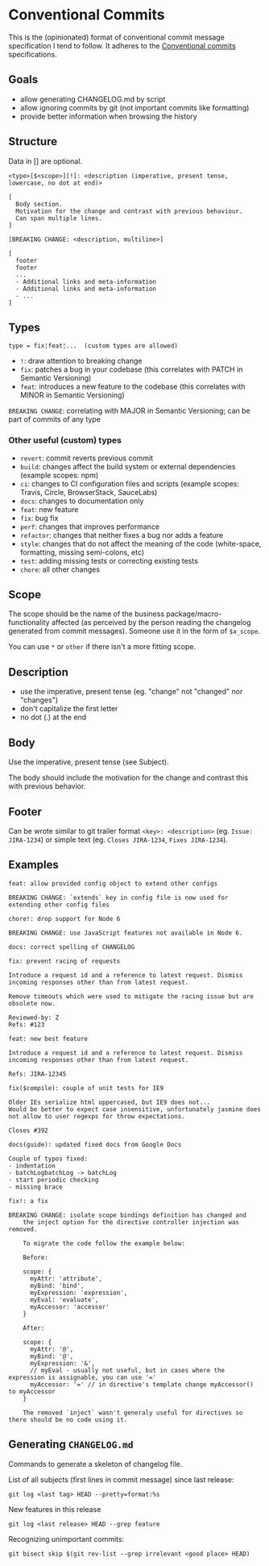 # Conventional Commits

This is the (opinionated) format of conventional commit message specification I tend to follow.
It adheres to the [Conventional commits](https://www.conventionalcommits.org) specifications.

## Goals

* allow generating CHANGELOG.md by script
* allow ignoring commits by git (not important commits like formatting)
* provide better information when browsing the history

## Structure

Data in [] are optional.

```
<type>[$<scope>][!]: <description (imperative, present tense, lowercase, no dot at end)>

[
  Body section.
  Motivation for the change and contrast with previous behaviour.
  Can span multiple lines.
]

[BREAKING CHANGE: <description, multiline>]

[
  footer
  footer
  ...
  - Additional links and meta-information
  - Additional links and meta-information
  - ...
]
```

## Types

```
type = fix¦feat¦...  (custom types are allowed)
```

* `!`: draw attention to breaking change
* `fix`: patches a bug in your codebase (this correlates with PATCH in Semantic Versioning)
* `feat`: introduces a new feature to the codebase (this correlates with MINOR in Semantic Versioning)

`BREAKING CHANGE`: correlating with MAJOR in Semantic Versioning; can be part of commits of any type

### Other useful (custom) types

* `revert`: commit reverts previous commit
* `build`: changes affect the build system or external dependencies (example scopes: npm)
* `ci`: changes to CI configuration files and scripts (example scopes: Travis, Circle, BrowserStack, SauceLabs)
* `docs`: changes to documentation only
* `feat`: new feature
* `fix`: bug fix
* `perf`: changes that improves performance
* `refactor`: changes that neither fixes a bug nor adds a feature
* `style`: changes that do not affect the meaning of the code (white-space, formatting, missing semi-colons, etc)
* `test`: adding missing tests or correcting existing tests
* `chore`: all other changes

## Scope

The scope should be the name of the business package/macro-functionality affected (as perceived by the person reading the changelog generated from commit messages).
Someone use it in the form of `$a_scope`.

You can use `*` or `other` if there isn't a more fitting scope.

## Description

* use the imperative, present tense (eg. "change" not "changed" nor "changes")
* don't capitalize the first letter
* no dot (.) at the end

## Body

Use the imperative, present tense (see Subject).

The body should include the motivation for the change and contrast this with previous behavior.

## Footer

Can be wrote similar to git trailer format `<key>: <description>` (eg. `Issue: JIRA-1234`) or simple text (eg. `Closes JIRA-1234`, `Fixes JIRA-1234`).

## Examples

```
feat: allow provided config object to extend other configs

BREAKING CHANGE: `extends` key in config file is now used for extending other config files
```

```
chore!: drop support for Node 6

BREAKING CHANGE: use JavaScript features not available in Node 6.
```

```
docs: correct spelling of CHANGELOG
```

```
fix: prevent racing of requests

Introduce a request id and a reference to latest request. Dismiss
incoming responses other than from latest request.

Remove timeouts which were used to mitigate the racing issue but are
obsolete now.

Reviewed-by: Z
Refs: #123
```

```
feat: new best feature

Introduce a request id and a reference to latest request. Dismiss
incoming responses other than from latest request.

Refs: JIRA-12345
```

```
fix($compile): couple of unit tests for IE9

Older IEs serialize html uppercased, but IE9 does not...
Would be better to expect case insensitive, unfortunately jasmine does
not allow to user regexps for throw expectations.

Closes #392
```

```
docs(guide): updated fixed docs from Google Docs

Couple of typos fixed:
- indentation
- batchLogbatchLog -> batchLog
- start periodic checking
- missing brace
```

```
fix!: a fix

BREAKING CHANGE: isolate scope bindings definition has changed and
    the inject option for the directive controller injection was removed.
    
    To migrate the code follow the example below:
    
    Before:
    
    scope: {
      myAttr: 'attribute',
      myBind: 'bind',
      myExpression: 'expression',
      myEval: 'evaluate',
      myAccessor: 'accessor'
    }
    
    After:
    
    scope: {
      myAttr: '@',
      myBind: '@',
      myExpression: '&',
      // myEval - usually not useful, but in cases where the expression is assignable, you can use '='
      myAccessor: '=' // in directive's template change myAccessor() to myAccessor
    }
    
    The removed `inject` wasn't generaly useful for directives so there should be no code using it.
```

## Generating `CHANGELOG.md`
Commands to generate a skeleton of changelog file.

List of all subjects (first lines in commit message) since last release:
```
git log <last tag> HEAD --pretty=format:%s
```

New features in this release
```
git log <last release> HEAD --grep feature
```

Recognizing unimportant commits:
```
git bisect skip $(git rev-list --grep irrelevant <good place> HEAD)
```

